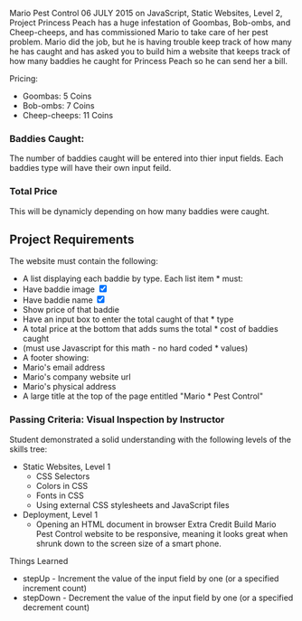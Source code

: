 Mario Pest Control
06 JULY 2015 on JavaScript, Static Websites, Level 2, Project
Princess Peach has a huge infestation of Goombas, Bob-ombs, and Cheep-cheeps, and has commissioned Mario to take care of her pest problem. Mario did the job, but he is having trouble keep track of how many he has caught and has asked you to build him a website that keeps track of how many baddies he caught for Princess Peach so he can send her a bill.

Pricing:

* Goombas: 5 Coins
* Bob-ombs: 7 Coins
* Cheep-cheeps: 11 Coins
### Baddies Caught:

The number of baddies caught will be entered into thier input fields. Each baddies type will have their own input feild.

### Total Price

This will be dynamicly depending on how many baddies were caught.

## Project Requirements
The website must contain the following:

* A list displaying each baddie by type. Each list item * must:
* Have baddie image <input type="checkbox" checked>
* Have baddie name <input type="checkbox" checked>
* Show price of that baddie 
* Have an input box to enter the total caught of that * type
* A total price at the bottom that adds sums the total * cost of baddies caught
* (must use Javascript for this math - no hard coded * values)
* A footer showing:
* Mario's email address
* Mario's company website url
* Mario's physical address
* A large title at the top of the page entitled "Mario * Pest Control"


### Passing Criteria: Visual Inspection by Instructor
Student demonstrated a solid understanding with the following levels of the skills tree:

* Static Websites, Level 1
  * CSS Selectors
  * Colors in CSS
  * Fonts in CSS
  * Using external CSS stylesheets and JavaScript files
* Deployment, Level 1
  * Opening an HTML document in browser
Extra Credit
Build Mario Pest Control website to be responsive, meaning it looks great when shrunk down to the screen size of a smart phone.



Things Learned

- stepUp - Increment the value of the input field by one (or a specified increment count)
- stepDown - Decrement the value of the input field by one (or a specified decrement count)